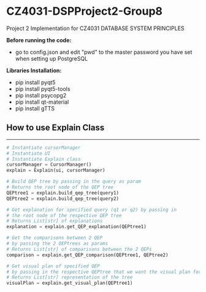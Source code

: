 # CZ4031-DSPProject2-Group8
Project 2 Implementation for CZ4031 DATABASE SYSTEM PRINCIPLES

**Before running the code:**
- go to config.json and edit "pwd" to the master password you have set when setting up PostgreSQL

**Libraries Installation:**
- pip install pyqt5
- pip install pyqt5-tools
- pip install psycopg2
- pip install qt-material
- pip install gTTS

## How to use Explain Class
---
```python
# Instantiate cursorManager
# Instantiate UI
# Instantiate Explain class
cursorManager = CursorManager()
explain = Explain(ui, cursorManager)

# Build QEP tree by passing in the query as param
# Returns the root node of the QEP tree
QEPtree1 = explain.build_qep_tree(query1)
QEPtree2 = explain.build_qep_tree(query2)

# Get explanation for specified query (q1 or q2) by passing in
# the root node of the respective QEP tree
# Returns List[str] of explanations
explanation = explain.get_QEP_explanation(QEPtree1)

# Get the comparisons between 2 QEP
# by passing the 2 QEPtrees as params
# Returns List[str] of comparisons between the 2 QEPs
comparison = explain.get_QEP_comparison(QEPtree1, QEPtree2)

# Get visual plan of specified QEP 
# by passing in the respective QEPtree that we want the visual plan for
# Returns List[str] representation of the tree
visualPlan = explain.get_visual_plan(QEPtree1)
```